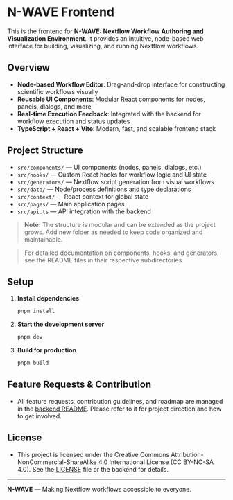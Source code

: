 # N-WAVE Frontend

This is the frontend for **N-WAVE: Nextflow Workflow Authoring and Visualization Environment**. It provides an intuitive, node-based web interface for building, visualizing, and running Nextflow workflows.

## Overview

- **Node-based Workflow Editor**: Drag-and-drop interface for constructing scientific workflows visually
- **Reusable UI Components**: Modular React components for nodes, panels, dialogs, and more
- **Real-time Execution Feedback**: Integrated with the backend for workflow execution and status updates
- **TypeScript + React + Vite**: Modern, fast, and scalable frontend stack

## Project Structure

- `src/components/` — UI components (nodes, panels, dialogs, etc.)
- `src/hooks/` — Custom React hooks for workflow logic and UI state
- `src/generators/` — Nextflow script generation from visual workflows
- `src/data/` — Node/process definitions and type declarations
- `src/context/` — React context for global state
- `src/pages/` — Main application pages
- `src/api.ts` — API integration with the backend

> **Note:** The structure is modular and can be extended as the project grows. Add new folder as needed to keep code organized and maintainable.

> For detailed documentation on components, hooks, and generators, see the README files in their respective subdirectories.

## Setup

1. **Install dependencies**
   ```bash
   pnpm install
   ```
2. **Start the development server**
   ```bash
   pnpm dev
   ```
3. **Build for production**
   ```bash
   pnpm build
   ```

## Feature Requests & Contribution

- All feature requests, contribution guidelines, and roadmap are managed in the [backend README](../backend/README.md). Please refer to it for project direction and how to get involved.

## License

- This project is licensed under the Creative Commons Attribution-NonCommercial-ShareAlike 4.0 International License (CC BY-NC-SA 4.0). See the [LICENSE](LICENSE) file or the backend for details.

---

**N-WAVE** — Making Nextflow workflows accessible to everyone.
